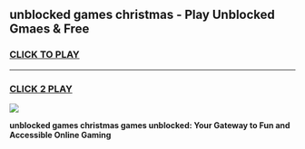 
## unblocked games christmas - Play Unblocked Gmaes & Free
<h3>
<a href="https://premium.freeplayer.one?title=unblocked_games_christmas&ref=19F">CLICK TO PLAY</a></h3>
<hr>

<h3>
<a href="https://premium.freeplayer.one?title=unblocked_games_christmas&ref=19F">CLICK 2 PLAY</a>
  
</h3>

<a href="https://premium.freeplayer.one?title=unblocked_games_christmas&ref=19F/"><img src="https://clearcache.store/games.png"></a>


**unblocked games christmas games unblocked: Your Gateway to Fun and Accessible Online Gaming**

